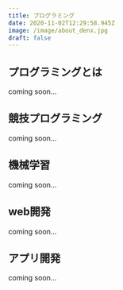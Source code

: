 ```yaml
---
title: プログラミング
date: 2020-11-02T12:29:58.945Z
image: /image/about_denx.jpg
draft: false
---
```

## プログラミングとは
coming soon...

## 競技プログラミング

coming soon...

## 機械学習
coming soon...

## web開発
coming soon...
## アプリ開発
coming soon...